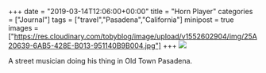 +++
date = "2019-03-14T12:06:00+00:00"
title = "Horn Player"
categories = ["Journal"]
tags = ["travel","Pasadena","California"]
minipost = true
images = ["https://res.cloudinary.com/tobyblog/image/upload/v1552602904/img/25A20639-6AB5-428E-B013-951140B9B004.jpg"]
+++
![](https://res.cloudinary.com/tobyblog/image/upload/v1552602904/img/25A20639-6AB5-428E-B013-951140B9B004.jpg)

A street musician doing his thing in Old Town Pasadena.
